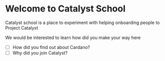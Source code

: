 # Welcome to Catalyst School

Catalyst school is a place to experiment with helping onboarding people to Project Catalyst

We would be interested to learn how did you make your way here

* [ ] How did you find out about Cardano?
* [ ] Why did you join Catalyst?
